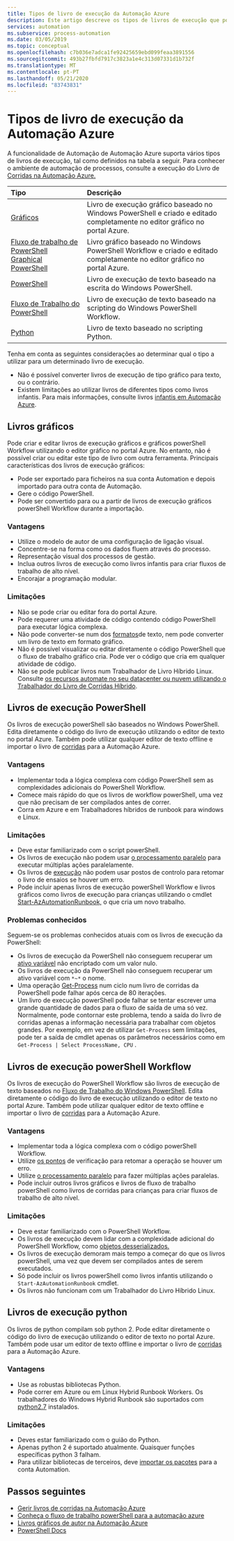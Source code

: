 ```yaml
---
title: Tipos de livro de execução da Automação Azure
description: Este artigo descreve os tipos de livros de execução que pode utilizar na Automação Azure e considerações para determinar que tipo usar.
services: automation
ms.subservice: process-automation
ms.date: 03/05/2019
ms.topic: conceptual
ms.openlocfilehash: c7b036e7adca1fe92425659ebd099feaa3891556
ms.sourcegitcommit: 493b27fbfd7917c3823a1e4c313d07331d1b732f
ms.translationtype: MT
ms.contentlocale: pt-PT
ms.lasthandoff: 05/21/2020
ms.locfileid: "83743831"
---
```

# <a name="azure-automation-runbook-types"></a>Tipos de livro de execução da Automação Azure

A funcionalidade de Automação de Automação Azure suporta vários tipos de livros de execução, tal como definidos na tabela a seguir. Para conhecer o ambiente de automação de processos, consulte a execução do Livro de [Corridas na Automação Azure.](automation-runbook-execution.md)

| Tipo | Descrição |
|:--- |:--- |
| [Gráficos](#graphical-runbooks)|Livro de execução gráfico baseado no Windows PowerShell e criado e editado completamente no editor gráfico no portal Azure. |
| [Fluxo de trabalho de PowerShell Graphical PowerShell](#graphical-runbooks)|Livro gráfico baseado no Windows PowerShell Workflow e criado e editado completamente no editor gráfico no portal Azure. |
| [PowerShell](#powershell-runbooks) |Livro de execução de texto baseado na escrita do Windows PowerShell. |
| [Fluxo de Trabalho do PowerShell](#powershell-workflow-runbooks)|Livro de execução de texto baseado na scripting do Windows PowerShell Workflow. |
| [Python](#python-runbooks) |Livro de texto baseado no scripting Python. |

Tenha em conta as seguintes considerações ao determinar qual o tipo a utilizar para um determinado livro de execução.

* Não é possível converter livros de execução de tipo gráfico para texto, ou o contrário.
* Existem limitações ao utilizar livros de diferentes tipos como livros infantis. Para mais informações, consulte livros [infantis em Automação Azure](automation-child-runbooks.md).

## <a name="graphical-runbooks"></a>Livros gráficos

Pode criar e editar livros de execução gráficos e gráficos powerShell Workflow utilizando o editor gráfico no portal Azure. No entanto, não é possível criar ou editar este tipo de livro com outra ferramenta. Principais características dos livros de execução gráficos:

* Pode ser exportado para ficheiros na sua conta Automation e depois importado para outra conta de Automação. 
* Gere o código PowerShell. 
* Pode ser convertido para ou a partir de livros de execução gráficos powerShell Workflow durante a importação. 

### <a name="advantages"></a>Vantagens

* Utilize o modelo de autor de uma configuração de ligação visual.
* Concentre-se na forma como os dados fluem através do processo.
* Representação visual dos processos de gestão.
* Inclua outros livros de execução como livros infantis para criar fluxos de trabalho de alto nível.
* Encorajar a programação modular.

### <a name="limitations"></a>Limitações

* Não se pode criar ou editar fora do portal Azure.
* Pode requerer uma atividade de código contendo código PowerShell para executar lógica complexa.
* Não pode converter-se num dos [formatos](automation-runbook-types.md)de texto, nem pode converter um livro de texto em formato gráfico. 
* Não é possível visualizar ou editar diretamente o código PowerShell que o fluxo de trabalho gráfico cria. Pode ver o código que cria em qualquer atividade de código.
* Não se pode publicar livros num Trabalhador de Livro Híbrido Linux. Consulte [os recursos automate no seu datacenter ou nuvem utilizando o Trabalhador do Livro de Corridas Híbrido](automation-hybrid-runbook-worker.md).

## <a name="powershell-runbooks"></a>Livros de execução PowerShell

Os livros de execução powerShell são baseados no Windows PowerShell. Edita diretamente o código do livro de execução utilizando o editor de texto no portal Azure.  Também pode utilizar qualquer editor de texto offline e importar o livro de [corridas](manage-runbooks.md) para a Automação Azure.

### <a name="advantages"></a>Vantagens

* Implementar toda a lógica complexa com código PowerShell sem as complexidades adicionais do PowerShell Workflow.
* Comece mais rápido do que os livros de workflow powerShell, uma vez que não precisam de ser compilados antes de correr.
* Corra em Azure e em Trabalhadores híbridos de runbook para windows e Linux.

### <a name="limitations"></a>Limitações

* Deve estar familiarizado com o script powerShell.
* Os livros de execução não podem usar [o processamento paralelo](automation-powershell-workflow.md#use-parallel-processing) para executar múltiplas ações paralelamente.
* Os livros de [execução](automation-powershell-workflow.md#use-checkpoints-in-a-workflow) não podem usar postos de controlo para retomar o livro de ensaios se houver um erro.
* Pode incluir apenas livros de execução powerShell Workflow e livros gráficos como livros de execução para crianças utilizando o cmdlet [Start-AzAutomationRunbook,](https://docs.microsoft.com/powershell/module/az.automation/start-azautomationrunbook?view=azps-3.7.0) o que cria um novo trabalho.

### <a name="known-issues"></a>Problemas conhecidos

Seguem-se os problemas conhecidos atuais com os livros de execução da PowerShell:

* Os livros de execução da PowerShell não conseguem recuperar um [ativo variável](automation-variables.md) não encriptado com um valor nulo.
* Os livros de execução da PowerShell não conseguem recuperar um ativo variável com `*~*` o nome.
* Uma operação [Get-Process](https://docs.microsoft.com/powershell/module/microsoft.powershell.management/get-process?view=powershell-7) num ciclo num livro de corridas da PowerShell pode falhar após cerca de 80 iterações.
* Um livro de execução powerShell pode falhar se tentar escrever uma grande quantidade de dados para o fluxo de saída de uma só vez. Normalmente, pode contornar este problema, tendo a saída do livro de corridas apenas a informação necessária para trabalhar com objetos grandes. Por exemplo, em vez de utilizar `Get-Process` sem limitações, pode ter a saída de cmdlet apenas os parâmetros necessários como em `Get-Process | Select ProcessName, CPU` .

## <a name="powershell-workflow-runbooks"></a>Livros de execução powerShell Workflow

Os livros de execução do PowerShell Workflow são livros de execução de texto baseados no [Fluxo de Trabalho do Windows PowerShell](automation-powershell-workflow.md). Edita diretamente o código do livro de execução utilizando o editor de texto no portal Azure. Também pode utilizar qualquer editor de texto offline e importar o livro de [corridas](manage-runbooks.md) para a Automação Azure.

### <a name="advantages"></a>Vantagens

* Implementar toda a lógica complexa com o código powerShell Workflow.
* Utilize [os pontos](automation-powershell-workflow.md#use-checkpoints-in-a-workflow) de verificação para retomar a operação se houver um erro.
* Utilize [o processamento paralelo](automation-powershell-workflow.md#use-parallel-processing) para fazer múltiplas ações paralelas.
* Pode incluir outros livros gráficos e livros de fluxo de trabalho powerShell como livros de corridas para crianças para criar fluxos de trabalho de alto nível.

### <a name="limitations"></a>Limitações

* Deve estar familiarizado com o PowerShell Workflow.
* Os livros de execução devem lidar com a complexidade adicional do PowerShell Workflow, como [objetos desserializados.](automation-powershell-workflow.md#deserialized-objects)
* Os livros de execução demoram mais tempo a começar do que os livros powerShell, uma vez que devem ser compilados antes de serem executados.
* Só pode incluir os livros powerShell como livros infantis utilizando o `Start-AzAutomationRunbook` cmdlet.
* Os livros não funcionam com um Trabalhador do Livro Híbrido Linux.

## <a name="python-runbooks"></a>Livros de execução python

Os livros de python compilam sob python 2. Pode editar diretamente o código do livro de execução utilizando o editor de texto no portal Azure. Também pode usar um editor de texto offline e importar o livro de [corridas](manage-runbooks.md) para a Automação Azure.

### <a name="advantages"></a>Vantagens

* Use as robustas bibliotecas Python.
* Pode correr em Azure ou em Linux Hybrid Runbook Workers. Os trabalhadores do Windows Hybrid Runbook são suportados com [python2.7](https://www.python.org/downloads/release/latest/python2) instalados.

### <a name="limitations"></a>Limitações

* Deves estar familiarizado com o guião do Python.
* Apenas python 2 é suportado atualmente. Quaisquer funções específicas python 3 falham.
* Para utilizar bibliotecas de terceiros, deve [importar os pacotes](python-packages.md) para a conta Automation.

## <a name="next-steps"></a>Passos seguintes

* [Gerir livros de corridas na Automação Azure](manage-runbooks.md)
* [Conheça o fluxo de trabalho powerShell para a automação azure](automation-powershell-workflow.md)
* [Livros gráficos de autor na Automação Azure](automation-graphical-authoring-intro.md)
* [PowerShell Docs](https://docs.microsoft.com/powershell/scripting/overview)
